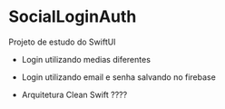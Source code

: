 # SocialLoginAuth
Projeto de estudo do SwiftUI 

- Login utilizando medias diferentes

- Login utilizando email e senha salvando no firebase

- Arquitetura Clean Swift ????